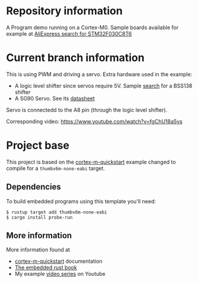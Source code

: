 # Repository information

A Program demo running on a Cortex-M0.
Sample boards available for example at 
[AliExpress search for STM32F030C8T6](https://www.aliexpress.com/wholesale?SearchText=stm32f030c8t6)

# Current branch information

This is using PWM and driving a servo. Extra hardware used in the example:
  - A logic level shifter since servos require 5V. Sample [search](https://www.google.com/search?q=bidirectional+shifter+BSS138)
    for a BSS138 shifter
  - A SG90 Servo. See its [datasheet](https://www.google.com/search?q=SG90+datasheet)

Servo is connectedd to the A8 pin (through the logic level shifter).

Corresponding video: https://www.youtube.com/watch?v=fgChU18a5vs

# Project base

This project is based on the [cortex-m-quickstart](https://github.com/rust-embedded/cortex-m-quickstart)
example changed to compile for a `thumbv6m-none-eabi` target.

## Dependencies

To build embedded programs using this template you'll need:

``` console
$ rustup target add thumbv6m-none-eabi
$ cargo install probe-run
```

## More information

More information found at
  - [cortex-m-quickstart](https://github.com/rust-embedded/cortex-m-quickstart) documentation
  - [The embedded rust book](https://rust-embedded.github.io/book)
  - My example [video series](https://www.youtube.com/c/AndreiLitvinCa/videos) on Youtube
